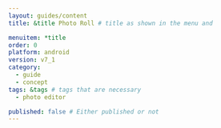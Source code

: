 ```yaml
---
layout: guides/content
title: &title Photo Roll # title as shown in the menu and 

menuitem: *title
order: 0
platform: android
version: v7_1
category: 
  - guide
  - concept
tags: &tags # tags that are necessary
  - photo editor 

published: false # Either published or not 
---
```

